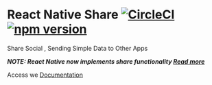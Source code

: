 # React Native Share [![CircleCI](https://circleci.com/gh/react-native-community/react-native-share/tree/master.svg?style=svg&circle-token=0c6860240abba4e16bd07df0ea805a72b67b8d41)](https://circleci.com/gh/react-native-community/react-native-share/tree/master) [![npm version](https://badge.fury.io/js/react-native-share.svg)](http://badge.fury.io/js/react-native-share)

Share Social , Sending Simple Data to Other Apps

**_NOTE: React Native now implements share functionality [Read more](https://facebook.github.io/react-native/docs/share.html)_**

Access we [Documentation](https://react-native-community.github.io/react-native-share/)
